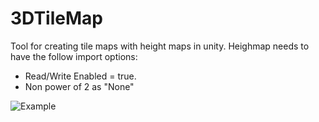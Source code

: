 # 3DTileMap
 Tool for creating tile maps with height maps in unity.
 Heighmap needs to have the follow import options:
 * Read/Write Enabled = true.
 * Non power of 2 as "None"

![Example](https://user-images.githubusercontent.com/50729585/128795622-f4044f08-38b9-4108-832b-9e0880c3405d.png)

